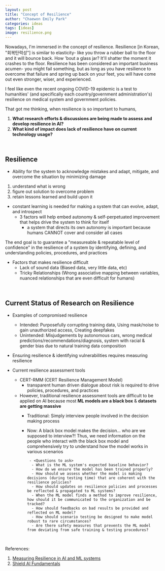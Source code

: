 ```yaml
---
layout: post
title: "Concept of Resilience"
author: "Chaewon Emily Park"
categories: ideas
tags: [ideas]
image: resilience.png
---
```


Nowadays, I'm immersed in the concept of resilience.
Resilience [in Korean, "회복탄력성"] is similar to elasticity- like you throw a rubber ball to the floor and it will bounce back.
How 'bout a glass jar? It'll shatter the moment it crashes to the floor.
Resilience has been considered an important business acumen-
you might fail something, but as long as you have resilience to overcome that failure and spring up back on your feet,
you will have come out even stronger, wiser, and experienced.

I feel like even the recent ongoing COVID-19 epidemic is a test to humanities'
(and specifically each country/government administration's) resilience on medical system and government policies.

That got me thinking, when resilience is so important to humans,
1. **What research efforts & discussions are being made to assess and develop resilience in AI?**
2. **What kind of impact does lack of resilience have on current technology usage?**

<br />

## Resilience

- Ability for the system to acknowledge mistakes and adapt, mitigate, and overcome the situation by minimizing damage
1. understand what is wrong
2. figure out solution to overcome problem
3. retain lessons learned and build upon it

- constant learning is needed for making a system that can evolve, adapt, and introspect
  - 3 factors will help embed autonomy & self-perpetuated improvement that helps drive the system to think for itself
    - a system that directs its own autonomy is important because humans CANNOT cover and consider all cases 

The end goal is to guarantee a "measureable & repeatable level of confidence" in the resilience of a system
by identifying, defining, and understanding policies, procedures, and practices

- Factors that makes resilience difficult
  - Lack of sound data (Biased data, very little data, etc)
  - Tricky Relationships (Wrong associative mapping between variables, nuanced relationships that are even difficult for humans)

<br />

## Current Status of Research on Resilience

- Examples of compromised resilience
  - Intended: Purposefully corrupting training data, Using mask/noise to gain unauthorized access, Creating deepfakes
  - Unintended: Misjudgements by autonomous cars, wrong medical predictions/recommendations/diagnosis,
  system with racial & gender bias due to natural training data composition

- Ensuring resilience & identifying vulnerabilities requires measuring resilience

- Current resilience assessment tools
  - CERT-RMM (CERT Resilience Management Model)
    - transparent human driven dialogue about risk is required to drive policies, procedures, and practices
  - However, traditional resilience assessment tools are difficult to be applied on AI because
  most **ML models are a black box** & **datasets are getting massive**
    - Traditional: Simply interview people involved in the decision making process
    - Now: A black box model makes the decision... who are we supposed to interview?!
           Thus, we need information on the people who interact with the black box model
           and comprehensively try to understand how the model works in various scenarios
           
           - <Questions to ask>
            - What is the ML system's expected baseline behavior?
            - How do we ensure the model has been trained properly?
            - How should we assess whether the model is making decisions (during testing time) that are coherent with the resilience policies?
            - How should updates on resilience policies and processes be reflected & propagated to ML systems?
            - When the ML model finds a method to improve resilience, how should it be communicated to the organization and be tracked?
            - How should feedbacks on bad results be provided and reflected on ML model?
            - How should scenario testing be designed to make model robust to rare circumstances?
            - Are there safety measures that prevents the ML model from deviating from safe training & testing procedures?

<br />

References:
1. [Measuring Resilience in AI and ML systems](https://insights.sei.cmu.edu/insider-threat/2019/12/measuring-resilience-in-artificial-intelligence-and-machine-learning-systems.html)
2. [Shield AI Fundamentals](https://www.shield.ai/content/2019/6/17/on-resilient-intelligence)   
